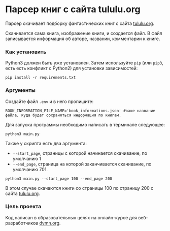# Парсер книг с сайта tululu.org

Парсер скачивает подборку фантастических книг с сайта [tululu.org](http://tululu.org/l55/).

Скачивается сама книга, изображение книги, и создается файл.
В файл записывается информация об авторе, названии, комментарии к книге.
### Как установить

Python3 должен быть уже установлен. 
Затем используйте `pip` (или `pip3`, есть есть конфликт с Python2) для установки зависимостей:
```
pip install -r requirements.txt
```

### Аргументы

Создайте файл `.env` и в него пропишите:
```
BOOK_INFORMATION_FILE_NAME='book_informations.json' #ваше название файла, куда будет сохраняться информация по книгам.
``` 

Для запуска программы необходимо написать в терминале следующее:
```commandline
python3 main.py
```

Также у скрипта есть два аргумента:
- `--start_page`, страницы с которой начинается скачивание, по умолчанию 1
- `--end_page`, страница на которой заканчивается скачивание, по умолчанию 701.

```commandline
python3 main.py --start_page 100 --end_page 200
```
В этом случае скачаются книги со страницы 100 по страницу 200 с сайта [tululu.org](http://tululu.org/l55/).

### Цель проекта

Код написан в образовательных целях на онлайн-курсе для веб-разработчиков [dvmn.org](https://dvmn.org/).